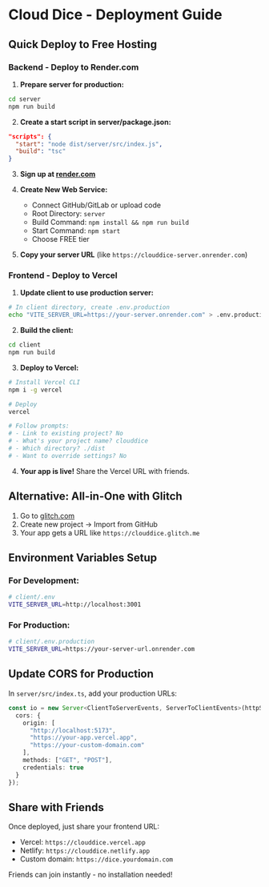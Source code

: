 # Cloud Dice - Deployment Guide

## Quick Deploy to Free Hosting

### Backend - Deploy to Render.com

1. **Prepare server for production:**
```bash
cd server
npm run build
```

2. **Create a start script in server/package.json:**
```json
"scripts": {
  "start": "node dist/server/src/index.js",
  "build": "tsc"
}
```

3. **Sign up at [render.com](https://render.com)**

4. **Create New Web Service:**
   - Connect GitHub/GitLab or upload code
   - Root Directory: `server`
   - Build Command: `npm install && npm run build`
   - Start Command: `npm start`
   - Choose FREE tier

5. **Copy your server URL** (like `https://clouddice-server.onrender.com`)

### Frontend - Deploy to Vercel

1. **Update client to use production server:**
```bash
# In client directory, create .env.production
echo "VITE_SERVER_URL=https://your-server.onrender.com" > .env.production
```

2. **Build the client:**
```bash
cd client
npm run build
```

3. **Deploy to Vercel:**
```bash
# Install Vercel CLI
npm i -g vercel

# Deploy
vercel

# Follow prompts:
# - Link to existing project? No
# - What's your project name? clouddice
# - Which directory? ./dist
# - Want to override settings? No
```

4. **Your app is live!** Share the Vercel URL with friends.

## Alternative: All-in-One with Glitch

1. Go to [glitch.com](https://glitch.com)
2. Create new project → Import from GitHub
3. Your app gets a URL like `https://clouddice.glitch.me`

## Environment Variables Setup

### For Development:
```bash
# client/.env
VITE_SERVER_URL=http://localhost:3001
```

### For Production:
```bash
# client/.env.production
VITE_SERVER_URL=https://your-server-url.onrender.com
```

## Update CORS for Production

In `server/src/index.ts`, add your production URLs:
```typescript
const io = new Server<ClientToServerEvents, ServerToClientEvents>(httpServer, {
  cors: {
    origin: [
      "http://localhost:5173",
      "https://your-app.vercel.app",
      "https://your-custom-domain.com"
    ],
    methods: ["GET", "POST"],
    credentials: true
  }
});
```

## Share with Friends

Once deployed, just share your frontend URL:
- Vercel: `https://clouddice.vercel.app`
- Netlify: `https://clouddice.netlify.app`
- Custom domain: `https://dice.yourdomain.com`

Friends can join instantly - no installation needed!